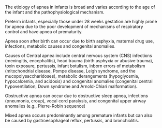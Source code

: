 The etiology of apnea in infants is broad and varies according to the age of the infant and the pathophysiological mechanism.

Preterm infants, especially those under 28 weeks gestation are highly prone for apnea due to the poor development of mechanisms of respiratory control and have apnea of prematurity.

Apnea soon after birth can occur due to birth asphyxia, maternal drug use, infections, metabolic causes and congenital anomalies.

Causes of Central apnea include central nervous system (CNS) infections (meningitis, encephalitis), head trauma (birth asphyxia or abusive trauma), toxin exposure, pertussis, infant botulism, inborn errors of metabolism (mitochondrial disease, Pompe disease, Leigh syndrome, and the mucopolysaccharidoses), metabolic derangements (hypoglycemia, hypocalcemia, and acidosis) and congenital anomalies (congenital central hypoventilation, Down syndrome and Arnold-Chiari malformation).

Obstructive apnea can occur due to obstructive sleep apnea, infections (pneumonia, croup), vocal cord paralysis, and congenital upper airway anomalies (e.g., Pierre-Robin sequence)

Mixed apnea occurs predominantly among premature infants but can also be caused by gastroesophageal reflux, pertussis, and bronchiolitis.